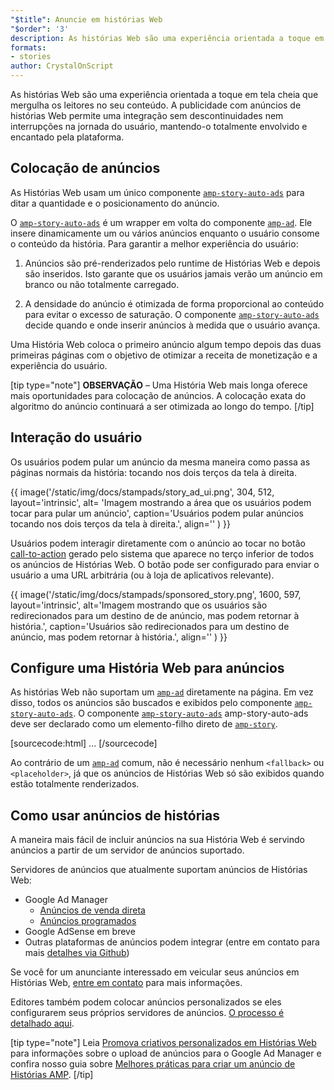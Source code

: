 ```yaml
---
"$title": Anuncie em histórias Web
"$order": '3'
description: As histórias Web são uma experiência orientada a toque em tela cheia que mergulha os leitores no seu conteúdo. A publicidade com anúncios de histórias AMP permite a criação de histórias sem descontinuidades nem interrupções ...
formats:
- stories
author: CrystalOnScript
---
```


As histórias Web são uma experiência orientada a toque em tela cheia que mergulha os leitores no seu conteúdo. A publicidade com anúncios de histórias Web permite uma integração sem descontinuidades nem interrupções na jornada do usuário, mantendo-o totalmente envolvido e encantado pela plataforma.

## Colocação de anúncios

As Histórias Web usam um único componente [`amp-story-auto-ads`](../../../documentation/components/reference/amp-story-auto-ads.md) para ditar a quantidade e o posicionamento do anúncio.

O [`amp-story-auto-ads`](../../../documentation/components/reference/amp-story-auto-ads.md) é um wrapper em volta do componente [`amp-ad`](../../../documentation/components/reference/amp-ad.md). Ele insere dinamicamente um ou vários anúncios enquanto o usuário consome o conteúdo da história. Para garantir a melhor experiência do usuário:

1. Anúncios são pré-renderizados pelo runtime de Histórias Web e depois são inseridos. Isto garante que os usuários jamais verão um anúncio em branco ou não totalmente carregado.

2. A densidade do anúncio é otimizada de forma proporcional ao conteúdo para evitar o excesso de saturação. O componente [`amp-story-auto-ads`](../../../documentation/components/reference/amp-story-auto-ads.md) decide quando e onde inserir anúncios à medida que o usuário avança.

Uma História Web coloca o primeiro anúncio algum tempo depois das duas primeiras páginas com o objetivo de otimizar a receita de monetização e a experiência do usuário.

<amp-anim width="360" height="640" src="/static/img/docs/stampads/stamp_gif_ad.gif">
  <amp-img placeholder width="360" height="640" src="/static/img/docs/stampads/stamp_gif_still.png">
  </amp-img></amp-anim>

[tip type="note"] **OBSERVAÇÃO** – Uma História Web mais longa oferece mais oportunidades para colocação de anúncios. A colocação exata do algoritmo do anúncio continuará a ser otimizada ao longo do tempo. [/tip]

## Interação do usuário

Os usuários podem pular um anúncio da mesma maneira como passa as páginas normais da história: tocando nos dois terços da tela à direita.

{{ image('/static/img/docs/stampads/story_ad_ui.png', 304, 512, layout='intrinsic', alt= 'Imagem mostrando a área que os usuários podem tocar para pular um anúncio', caption='Usuários podem pular anúncios tocando nos dois terços da tela à direita.', align='' ) }}

Usuários podem interagir diretamente com o anúncio ao tocar no botão [call-to-action](story_ads_best_practices.md#call-to-action-button-text-enum) gerado pelo sistema que aparece no terço inferior de todos os anúncios de Histórias Web. O botão pode ser configurado para enviar o usuário a uma URL arbitrária (ou à loja de aplicativos relevante).

{{ image('/static/img/docs/stampads/sponsored_story.png', 1600, 597, layout='intrinsic', alt='Imagem mostrando que os usuários são redirecionados para um destino de de anúncio, mas podem retornar à história.', caption='Usuários são redirecionados para um destino de anúncio, mas podem retornar à história.', align='' ) }}

## Configure uma História Web para anúncios

As histórias Web não suportam um [`amp-ad`](../../../documentation/components/reference/amp-ad.md) diretamente na página. Em vez disso, todos os anúncios são buscados e exibidos pelo componente [`amp-story-auto-ads`](../../../documentation/components/reference/amp-story-auto-ads.md). O componente [`amp-story-auto-ads`](../../../documentation/components/reference/amp-story-auto-ads.md) amp-story-auto-ads deve ser declarado como um elemento-filho direto de [`amp-story`](../../../documentation/components/reference/amp-story.md).

[sourcecode:html]
<amp-story>
  <amp-story-auto-ads>
    <script type="application/json">
      {
        "ad-attributes": {
          // ad server configuration
        }
      }
    </script>
  </amp-story-auto-ads>
  <amp-story-page>
  ...
</amp-story>
[/sourcecode]

Ao contrário de um [`amp-ad`](../../../documentation/components/reference/amp-ad.md) comum, não é necessário nenhum `<fallback>` ou `<placeholder>`, já que os anúncios de Histórias Web só são exibidos quando estão totalmente renderizados.

## Como usar anúncios de histórias

A maneira mais fácil de incluir anúncios na sua História Web é servindo anúncios a partir de um servidor de anúncios suportado.

Servidores de anúncios que atualmente suportam anúncios de Histórias Web:

- Google Ad Manager <a name="google-ad-manager"></a>
    - [Anúncios de venda direta](https://support.google.com/admanager/answer/9038178)
    - [Anúncios programados](https://support.google.com/admanager/answer/9416436)
- Google AdSense em breve
- Outras plataformas de anúncios podem integrar (entre em contato para mais [detalhes via Github](https://github.com/ampproject/amphtml/issues/30769))

Se você for um anunciante interessado em veicular seus anúncios em Histórias Web, [entre em contato](mailto:story-ads-wg@google.com) para mais informações.

Editores também podem colocar anúncios personalizados se eles configurarem seus próprios servidores de anúncios. [O processo é detalhado aqui](https://github.com/ampproject/amphtml/blob/master/extensions/amp-story/amp-story-ads.md#publisher-placed-ads).

[tip type="note"] Leia [Promova criativos personalizados em Histórias Web](https://support.google.com/admanager/answer/9038178) para informações sobre o upload de anúncios para o Google Ad Manager e confira nosso guia sobre [Melhores práticas para criar um anúncio de Histórias AMP](story_ads_best_practices.md). [/tip]
